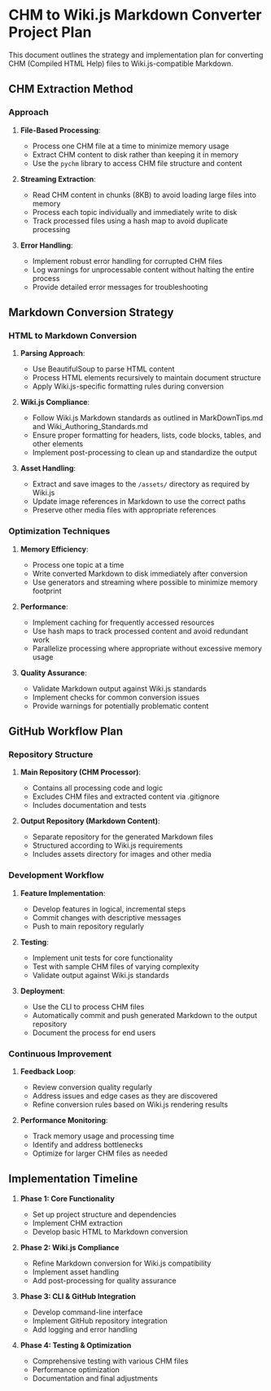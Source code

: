 # CHM to Wiki.js Markdown Converter Project Plan

This document outlines the strategy and implementation plan for converting CHM (Compiled HTML Help) files to Wiki.js-compatible Markdown.

## CHM Extraction Method

### Approach

1. **File-Based Processing**:
   - Process one CHM file at a time to minimize memory usage
   - Extract CHM content to disk rather than keeping it in memory
   - Use the `pychm` library to access CHM file structure and content

2. **Streaming Extraction**:
   - Read CHM content in chunks (8KB) to avoid loading large files into memory
   - Process each topic individually and immediately write to disk
   - Track processed files using a hash map to avoid duplicate processing

3. **Error Handling**:
   - Implement robust error handling for corrupted CHM files
   - Log warnings for unprocessable content without halting the entire process
   - Provide detailed error messages for troubleshooting

## Markdown Conversion Strategy

### HTML to Markdown Conversion

1. **Parsing Approach**:
   - Use BeautifulSoup to parse HTML content
   - Process HTML elements recursively to maintain document structure
   - Apply Wiki.js-specific formatting rules during conversion

2. **Wiki.js Compliance**:
   - Follow Wiki.js Markdown standards as outlined in MarkDownTips.md and Wiki_Authoring_Standards.md
   - Ensure proper formatting for headers, lists, code blocks, tables, and other elements
   - Implement post-processing to clean up and standardize the output

3. **Asset Handling**:
   - Extract and save images to the `/assets/` directory as required by Wiki.js
   - Update image references in Markdown to use the correct paths
   - Preserve other media files with appropriate references

### Optimization Techniques

1. **Memory Efficiency**:
   - Process one topic at a time
   - Write converted Markdown to disk immediately after conversion
   - Use generators and streaming where possible to minimize memory footprint

2. **Performance**:
   - Implement caching for frequently accessed resources
   - Use hash maps to track processed content and avoid redundant work
   - Parallelize processing where appropriate without excessive memory usage

3. **Quality Assurance**:
   - Validate Markdown output against Wiki.js standards
   - Implement checks for common conversion issues
   - Provide warnings for potentially problematic content

## GitHub Workflow Plan

### Repository Structure

1. **Main Repository (CHM Processor)**:
   - Contains all processing code and logic
   - Excludes CHM files and extracted content via .gitignore
   - Includes documentation and tests

2. **Output Repository (Markdown Content)**:
   - Separate repository for the generated Markdown files
   - Structured according to Wiki.js requirements
   - Includes assets directory for images and other media

### Development Workflow

1. **Feature Implementation**:
   - Develop features in logical, incremental steps
   - Commit changes with descriptive messages
   - Push to main repository regularly

2. **Testing**:
   - Implement unit tests for core functionality
   - Test with sample CHM files of varying complexity
   - Validate output against Wiki.js standards

3. **Deployment**:
   - Use the CLI to process CHM files
   - Automatically commit and push generated Markdown to the output repository
   - Document the process for end users

### Continuous Improvement

1. **Feedback Loop**:
   - Review conversion quality regularly
   - Address issues and edge cases as they are discovered
   - Refine conversion rules based on Wiki.js rendering results

2. **Performance Monitoring**:
   - Track memory usage and processing time
   - Identify and address bottlenecks
   - Optimize for larger CHM files as needed

## Implementation Timeline

1. **Phase 1: Core Functionality**
   - Set up project structure and dependencies
   - Implement CHM extraction
   - Develop basic HTML to Markdown conversion

2. **Phase 2: Wiki.js Compliance**
   - Refine Markdown conversion for Wiki.js compatibility
   - Implement asset handling
   - Add post-processing for quality assurance

3. **Phase 3: CLI & GitHub Integration**
   - Develop command-line interface
   - Implement GitHub repository integration
   - Add logging and error handling

4. **Phase 4: Testing & Optimization**
   - Comprehensive testing with various CHM files
   - Performance optimization
   - Documentation and final adjustments